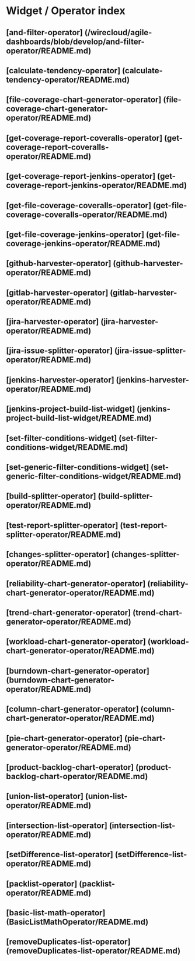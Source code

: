 # Widget / Operator index


## [and-filter-operator] (/wirecloud/agile-dashboards/blob/develop/and-filter-operator/README.md)

## [calculate-tendency-operator] (calculate-tendency-operator/README.md)

## [file-coverage-chart-generator-operator] (file-coverage-chart-generator-operator/README.md)

## [get-coverage-report-coveralls-operator] (get-coverage-report-coveralls-operator/README.md)

## [get-coverage-report-jenkins-operator] (get-coverage-report-jenkins-operator/README.md) 

## [get-file-coverage-coveralls-operator] (get-file-coverage-coveralls-operator/README.md) 

## [get-file-coverage-jenkins-operator] (get-file-coverage-jenkins-operator/README.md) 

## [github-harvester-operator] (github-harvester-operator/README.md)

## [gitlab-harvester-operator] (gitlab-harvester-operator/README.md)

## [jira-harvester-operator] (jira-harvester-operator/README.md)

## [jira-issue-splitter-operator] (jira-issue-splitter-operator/README.md)

## [jenkins-harvester-operator] (jenkins-harvester-operator/README.md) 

## [jenkins-project-build-list-widget] (jenkins-project-build-list-widget/README.md)

## [set-filter-conditions-widget] (set-filter-conditions-widget/README.md)

## [set-generic-filter-conditions-widget] (set-generic-filter-conditions-widget/README.md)

## [build-splitter-operator] (build-splitter-operator/README.md)

## [test-report-splitter-operator] (test-report-splitter-operator/README.md) 

## [changes-splitter-operator] (changes-splitter-operator/README.md)

## [reliability-chart-generator-operator] (reliability-chart-generator-operator/README.md) 

## [trend-chart-generator-operator] (trend-chart-generator-operator/README.md) 

## [workload-chart-generator-operator] (workload-chart-generator-operator/README.md)

## [burndown-chart-generator-operator] (burndown-chart-generator-operator/README.md)

## [column-chart-generator-operator] (column-chart-generator-operator/README.md)

## [pie-chart-generator-operator] (pie-chart-generator-operator/README.md)

## [product-backlog-chart-operator] (product-backlog-chart-operator/README.md)

## [union-list-operator] (union-list-operator/README.md)

## [intersection-list-operator] (intersection-list-operator/README.md)

## [setDifference-list-operator] (setDifference-list-operator/README.md)

## [packlist-operator] (packlist-operator/README.md) 

## [basic-list-math-operator] (BasicListMathOperator/README.md)

## [removeDuplicates-list-operator] (removeDuplicates-list-operator/README.md)